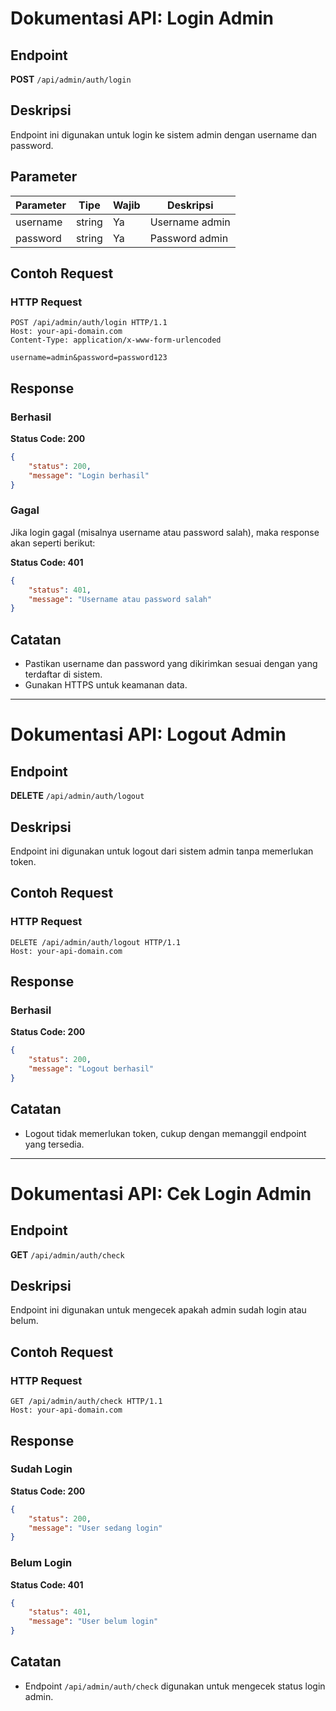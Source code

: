 # Dokumentasi API: Login Admin

## Endpoint
**POST** `/api/admin/auth/login`

## Deskripsi
Endpoint ini digunakan untuk login ke sistem admin dengan username dan password.

## Parameter

| Parameter   | Tipe    | Wajib | Deskripsi               |
|------------|--------|------|------------------------|
| username   | string | Ya   | Username admin         |
| password   | string | Ya   | Password admin         |

## Contoh Request

### HTTP Request
```http
POST /api/admin/auth/login HTTP/1.1
Host: your-api-domain.com
Content-Type: application/x-www-form-urlencoded

username=admin&password=password123
```

## Response

### Berhasil
**Status Code: 200**
```json
{
    "status": 200,
    "message": "Login berhasil"
}
```

### Gagal
Jika login gagal (misalnya username atau password salah), maka response akan seperti berikut:

**Status Code: 401**
```json
{
    "status": 401,
    "message": "Username atau password salah"
}
```

## Catatan
- Pastikan username dan password yang dikirimkan sesuai dengan yang terdaftar di sistem.
- Gunakan HTTPS untuk keamanan data.

---

# Dokumentasi API: Logout Admin

## Endpoint
**DELETE** `/api/admin/auth/logout`

## Deskripsi
Endpoint ini digunakan untuk logout dari sistem admin tanpa memerlukan token.

## Contoh Request

### HTTP Request
```http
DELETE /api/admin/auth/logout HTTP/1.1
Host: your-api-domain.com
```

## Response

### Berhasil
**Status Code: 200**
```json
{
    "status": 200,
    "message": "Logout berhasil"
}
```

## Catatan
- Logout tidak memerlukan token, cukup dengan memanggil endpoint yang tersedia.

---

# Dokumentasi API: Cek Login Admin

## Endpoint
**GET** `/api/admin/auth/check`

## Deskripsi
Endpoint ini digunakan untuk mengecek apakah admin sudah login atau belum.

## Contoh Request

### HTTP Request
```http
GET /api/admin/auth/check HTTP/1.1
Host: your-api-domain.com
```

## Response

### Sudah Login
**Status Code: 200**
```json
{
    "status": 200,
    "message": "User sedang login"
}
```

### Belum Login
**Status Code: 401**
```json
{
    "status": 401,
    "message": "User belum login"
}
```

## Catatan
- Endpoint `/api/admin/auth/check` digunakan untuk mengecek status login admin.
